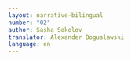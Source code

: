 ```yaml
---
layout: narrative-bilingual
number: "02"
author: Sasha Sokolov
translator: Alexander Boguslawski
language: en
---
```

